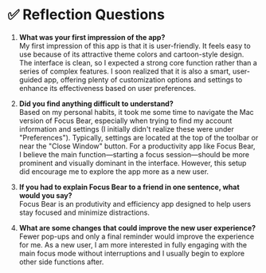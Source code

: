 # ✅ Reflection Questions

1. **What was your first impression of the app?**  
   My first impression of this app is that it is user-friendly. It feels easy to use because of its attractive theme colors and cartoon-style design. The interface is clean, so I expected a strong core function rather than a series of complex features. I soon realized that it is also a smart, user-guided app, offering plenty of customization options and settings to enhance its effectiveness based on user preferences.

2. **Did you find anything difficult to understand?**  
   Based on my personal habits, it took me some time to navigate the Mac version of Focus Bear, especially when trying to find my account information and settings (I initially didn't realize these were under "Preferences"). Typically, settings are located at the top of the toolbar or near the "Close Window" button. For a productivity app like Focus Bear, I believe the main function—starting a focus session—should be more prominent and visually dominant in the interface. However, this setup did encourage me to explore the app more as a new user.

3. **If you had to explain Focus Bear to a friend in one sentence, what would you say?**  
   Focus Bear is an produtivity and efficiency app designed to help users stay focused and minimize distractions.

4. **What are some changes that could improve the new user experience?**  
   Fewer pop-ups and only a final reminder would improve the experience for me. As a new user, I am more interested in fully engaging with the main focus mode without interruptions and I usually begin to explore other side functions after.
   
